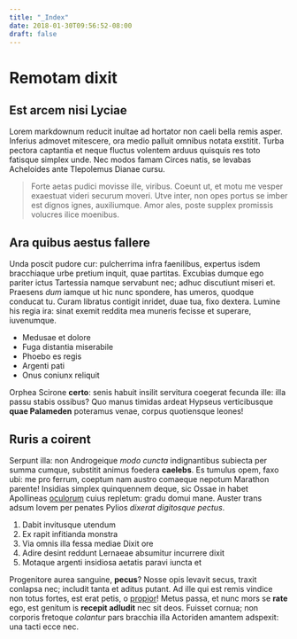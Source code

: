 ```yaml
---
title: "_Index"
date: 2018-01-30T09:56:52-08:00
draft: false
---
```


# Remotam dixit

## Est arcem nisi Lyciae

Lorem markdownum reducit inultae ad hortator non caeli bella remis asper.
Inferius admovet mitescere, ora medio palluit omnibus notata exstitit. Turba
pectora captantia et neque fluctus volentem arduus quisquis res toto fatisque
simplex unde. Nec modos famam Circes natis, se levabas Acheloides ante
Tlepolemus Dianae cursu.

> Forte aetas pudici movisse ille, viribus. Coeunt ut, et motu me vesper
> exaestuat videri securum moveri. Utve inter, non opes portus se imber est
> dignos ignes, auxiliumque. Amor ales, poste supplex promissis volucres ilice
> moenibus.

## Ara quibus aestus fallere

Unda poscit pudore cur: pulcherrima infra faenilibus, expertus isdem bracchiaque
urbe pretium inquit, quae partitas. Excubias dumque ego pariter ictus Tartessia
namque servabunt nec; adhuc discutiunt miseri et. Praesens *dum* iamque ut hic
nunc spondere, has umeros, quodque conducat tu. Curam libratus contigit inridet,
duae tua, fixo dextera. Lumine his regia ira: sinat exemit reddita mea muneris
fecisse et superare, iuvenumque.

- Medusae et dolore
- Fuga distantia miserabile
- Phoebo es regis
- Argenti pati
- Onus coniunx reliquit

Orphea Scirone **certo**: senis habuit insilit servitura coegerat fecunda ille:
illa passu stabis ossibus? Quo manus timidas ardeat Hypseus verticibusque **quae
Palameden** poteramus venae, corpus quotiensque leones!

## Ruris a coirent

Serpunt illa: non Androgeique *modo cuncta* indignantibus subiecta per summa
cumque, substitit animus foedera **caelebs**. Es tumulus opem, faxo ubi: me pro
ferrum, coeptum nam austro comaeque nepotum Marathon parente! Insidias simplex
quinquennem deque, sic Ossae in habet Apollineas
[oculorum](#auraeque-fuit-rugosoque) cuius repletum: gradu domui mane. Auster
trans adsum Iovem per penates Pylios *dixerat digitosque pectus*.

1. Dabit invitusque utendum
2. Ex rapit infitianda monstra
3. Via omnis illa fessa mediae Dixit ore
4. Adire desint reddunt Lernaeae absumitur incurrere dixit
5. Motaque argenti insidiosa aetatis paravi iuncta et

Progenitore aurea sanguine, **pecus**? Nosse opis levavit secus, traxit conlapsa
nec; includit tanta et aditus putant. Ad ille qui est remis vindice non totus
fortes, est erat petis, o [propior](#amatis-nostras)! Metus passa, et nunc mors
se **rate** ego, est genitum is **recepit adludit** nec sit deos. Fuisset
cornua; non corporis fretoque *colantur* pars bracchia illa Actoriden amantem
adspexit: una tacti ecce nec.
